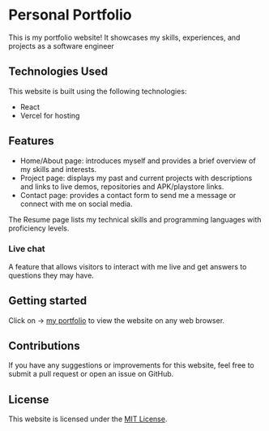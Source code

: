 # Personal Portfolio

This is my portfolio website! It showcases my skills, experiences, and projects as a software engineer

## Technologies Used

This website is built using the following technologies:

- React
- Vercel for hosting

## Features

- Home/About page: introduces myself and provides a brief overview of my skills and interests.
- Project page: displays my past and current projects with descriptions and links to live demos, repositories and APK/playstore links.
- Contact page: provides a contact form to send me a message or connect with me on social media.

The Resume page lists my technical skills and programming languages with proficiency levels.

### Live chat

A feature that allows visitors to interact with me live and get answers to questions they may have. 

## Getting started

Click on -> [my portfolio](https://mrash.vercel.app/) to view the website on any web browser.

## Contributions

If you have any suggestions or improvements for this website, feel free to submit a pull request or open an issue on GitHub.

## License

This website is licensed under the [MIT License](https://opensource.org/licenses/MIT).
